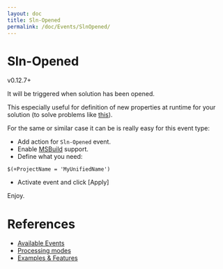 ```yaml
---
layout: doc
title: Sln-Opened
permalink: /doc/Events/SlnOpened/
---
```

# Sln-Opened

v0.12.7+

It will be triggered when solution has been opened. 

This especially useful for definition of new properties at runtime for your solution (to solve problems like [this]({{site.docp}}/Features/.vssbe/#unified-project-name-for-different-sln)).

For the same or similar case it can be is really easy for this event type:

* Add action for `Sln-Opened` event.
* Enable [MSBuild](../../Scripts/MSBuild/) support.
* Define what you need:

```{{site.msblang}}
$(+ProjectName = 'MyUnifiedName')
```

* Activate event and click [Apply]

Enjoy.

# References

* [Available Events](../../Events/)
* [Processing modes](../../Modes/)
* [Examples & Features](../../Examples/)